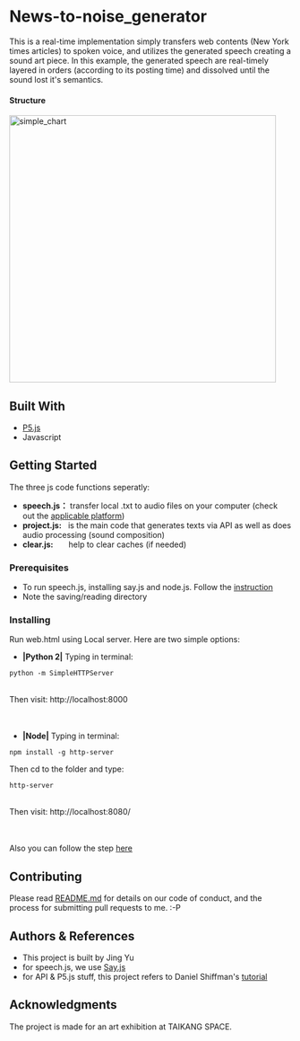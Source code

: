 
# News-to-noise_generator
This is a real-time implementation simply transfers web contents (New York times articles) to spoken voice, and utilizes the generated speech creating a sound art piece. In this example, the generated speech are real-timely layered in orders (according to its posting time) and dissolved until the sound lost it's semantics. 

#### Structure 
<img width="476" alt="simple_chart" src="https://user-images.githubusercontent.com/41480919/43035246-5724dcd0-8cba-11e8-9b2f-f1b1ed77c88f.png">


## Built With
* [P5.js](https://p5js.org/) 
* Javascript

## Getting Started
The three js code functions seperatly:
* **speech.js：** transfer local .txt to audio files on your computer (check out the [applicable platform](https://github.com/Marak/say.js))
* **project.js:** &nbsp;&nbsp;is the main code that generates texts via API as well as does audio processing (sound composition) 
* **clear.js:** &nbsp;&nbsp;&nbsp;&nbsp;&nbsp;&nbsp;help to clear caches (if needed)

### Prerequisites
* To run speech.js, installing say.js and node.js. Follow the [instruction](https://github.com/Marak/say.js)
* Note the saving/reading directory 

### Installing
Run web.html using Local server. Here are two simple options:

* **|Python 2|**
Typing in terminal:
```
python -m SimpleHTTPServer
```
<br />
Then visit: http://localhost:8000
<br /> <br /> <br />

* **|Node|**
Typing in terminal: 
```
npm install -g http-server
```
Then cd to the folder and type:
```
http-server
```
<br />
Then visit: http://localhost:8080/

<br /><br />
Also you can follow the step [here](https://github.com/processing/p5.js/wiki/Local-server)


## Contributing

Please read [README.md](https://gist.github.com/PurpleBooth/b24679402957c63ec426) for details on our code of conduct, and the process for submitting pull requests to me. :-P


## Authors & References
* This project is built by Jing Yu
* for speech.js, we use [Say.js](https://github.com/Marak/say.js)
* for API & P5.js stuff, this project refers to Daniel Shiffman's [tutorial](https://shiffman.net/a2z/data-apis/)


## Acknowledgments

The project is made for an art exhibition at TAIKANG SPACE.
